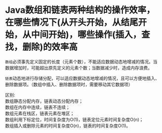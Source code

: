 # Java数组和链表两种结构的操作效率，在哪些情况下(从开头开始，从结尾开始，从中间开始)，哪些操作(插入，查找，删除)的效率高

`数组`必须事先定义固定的长度（元素个数），不能适应数据动态地增减的情况。当数据增加时，可能超出原先定义的元素个数；当数据减少时，造成内存浪费。</br>

`链表`动态地进行存储分配，可以适应数据动态地增减的情况，且可以方便地插入、删除数据项。（数组中插入、删除数据项时，需要移动其它数据项）

区别:</br>
数组静态分配内存，链表动态分配内存； </br>
数组在内存中连续，链表不连续； </br>
数组元素在栈区，链表元素在堆区； </br>
数组利用下标定位，时间复杂度为O(1)，链表定位元素时间复杂度O(n)； </br>
数组插入或删除元素的时间复杂度O(n)，链表的时间复杂度O(1)。 </br>